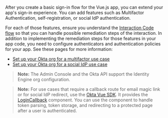 After you create a basic sign-in flow for the Vue.js app, you can extend your app's sign-in experience. You can add features such as Multifactor Authentication, self-registration, or social IdP authentication.

For each of those features, ensure you understand the [Interaction Code flow](/docs/guides/implement-grant-type/interactioncode/main/#interaction-code-flow) so that you can handle possible remediation steps of the interaction. In addition to implementing the remediation steps for those features in your app code, you need to configure authenticators and authentication policies for your app. See these pages for more information:

* [Set up your Okta org for a multifactor use case](/docs/journeys/set-up-org/#set-up-your-okta-org-for-a-multifactor-use-case)
* [Set up your Okta org for a social IdP use case](/docs/guides/oie-embedded-common-org-setup/nodejs/main/#set-up-your-okta-org-for-a-social-idp-use-case)

> **Note:** The Admin Console and the Okta API support the Identity Engine org configuration.

> **Note:** For use cases that require a callback route for email magic link or for social IdP redirect, use the [Okta Vue SDK](https://github.com/okta/okta-vue). It provides the [LoginCallback](https://github.com/okta/okta-vue#use-the-logincallback-component) component. You can use the component to handle token parsing, token storage, and redirecting to a protected page after a user is authenticated.
